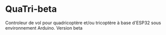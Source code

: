 # QuaTri-beta
Controleur de vol pour quadricoptère et/ou tricoptère à base d'ESP32 sous environnement Arduino.
Version beta
